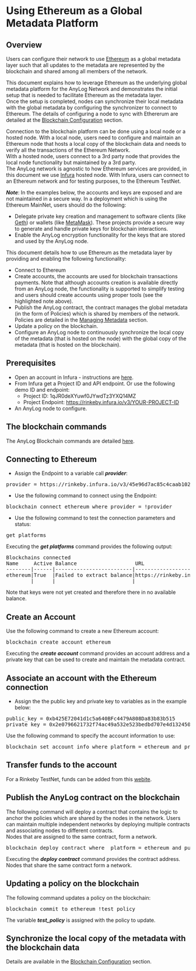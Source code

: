 # Using Ethereum as a Global Metadata Platform

## Overview

Users can configure their network to use [Ethereum](https://en.wikipedia.org/wiki/Ethereum) as a global metadata layer such 
that all updates to the metadata are represented by the blockchain and shared among all members of the network.

This document explains how to leverage Ethereum as the underlying global metadata platform for the AnyLog Network and demonstrates the 
initial setup that is needed to facilitate Ethereum as the metadata layer.   
Once the setup is completed, nodes can synchronize their local metadata with the global metadata by configuring the synchronizer 
to connect to Ethereum. The details of configuring a node to sync with Ethererum are detailed at the
[Blockchain Configuration](https://github.com/AnyLog-co/documentation/blob/master/blockchain%20configuration.md) section.


Connection to the blockchain platform can be done using a local node or a hosted node.
With a local node, users need to configure and maintain an Ethereum node that hosts a local copy of the blockchain 
data and needs to verify all the transactions of the Ethereum Network.  
With a hosted node, users connect to a 3rd party node that provides the local node functionality but maintained by a 3rd party.  
The AnyLog network is agnostic to how Ethereum services are provided, in this document we use [Infura](https://infura.io/) hosted node.
With Infura, users can connect to an Ethereum network and for testing purposes, to the Ethereum TestNet.

***Note***: In the examples below, the accounts and keys are exposed and are not maintained in a secure way. In a deployment which 
is using the Ethereum MainNet, users should do the following:
* Delegate private key creation and management to software clients (like [Geth](https://geth.ethereum.org/)) 
  or wallets (like [MetaMask](https://metamask.io/)). These projects provide a secure way to generate and handle private keys for blockchain interactions.
* Enable the AnyLog encryption functionality for the keys that are stored and used by the AnyLog node.
 
This document details how to use Ethereum as the metadata layer by providing and enabling the following functionality:
* Connect to Ethereum
* Create accounts, the accounts are used for blockchain transactions payments. Note that although accounts creation is available 
  directly from an AnyLog node, the functionality is supported to simplify testing and users should create accounts using proper tools (see the highlighted note above). 
* Publish the AnyLog contract, the contract manages the global metadata (in the form of Policies) which is shared by members of the network.
  Policies are detailed in the [Managing Metadata](https://github.com/AnyLog-co/documentation/blob/master/metadata%20management.md#managing-metadata) section.
* Update a policy on the blockchain.
* Configure an AnyLog node to continuously synchronize the local copy of the metadata (that is hosted on the node) with the global copy of the metadata (that is hosted on the blockchain).

## Prerequisites

* Open an account in Infura - instructions are [here](https://blog.infura.io/getting-started-with-infura-28e41844cc89/).
* From Infura get a Project ID and API endpoint.
  Or use the following demo ID and endpoint:
  * Project ID: 1qJR0deXYuwf0JYwdTz3YXQ14MZ
  * Project Endpoint: https://rinkeby.infura.io/v3/YOUR-PROJECT-ID
* An AnyLog node to configure.

## The blockchain commands
The AnyLog Blockchain commands are detailed [here](https://github.com/AnyLog-co/documentation/blob/master/blockchain%20commands.md#the-blockchain-commands).

## Connecting to Ethereum

* Assign the Endpoint to a variable call ***provider***:
<pre>
provider = https://rinkeby.infura.io/v3/45e96d7ac85c4caab102b84e13e795a1
</pre>

* Use the following command to connect using the Endpoint:
<pre>
blockchain connect ethereum where provider = !provider
</pre>

* Use the following command to test the connection parameters and status:
<pre>
get platforms
</pre>

Executing the ***get platforms*** command provides the following output:
<pre>
Blockchains connected
Name     Active Balance                   URL                                                           Public Key/Contract
--------|------|-------------------------|-------------------------------------------------------------|-------------------|
ethereum|True  |Failed to extract balance|https://rinkeby.infura.io/v3/45e96d7ac85c4caab102b84e13e795a1|                   |
        |      |                         |                                                             |                   |
</pre>
Note that keys were not yet created and therefore there in no available balance.  

## Create an Account 

Use the following command to create a  new Ethereum account:
<pre>
blockchain create account ethereum
</pre>

Executing the ***create account*** command provides an account address and a private key that can be used to create and maintain the metadata contract.

## Associate an account with the Ethereum connection

* Assign the the public key and private key to variables as in the example below:
<pre>
public_key = 0xb425E72041d1c5a640BFc4479A808Da83b83b515
private_key = 0x2e0796621732f74ac49a532e523bedbd707e4d1324506ff63528b553dc101ab0
</pre>

Use the following command to specify the account information to use:

<pre>
blockchain set account info where platform = ethereum and private_key = !private_key and public_key = !public_key
</pre>

## Transfer funds to the account
For a Rinkeby TestNet, funds can be added from this [webite](https://www.rinkeby.io/#faucet). 

## Publish the AnyLog contract on the blockchain

The following command will deploy a contract that contains the logic to anchor the policies which are shared by the nodes in the network.
Users can maintain multiple independent networks by deploying multiple contracts and associating nodes to different contracts.  
Nodes that are assigned to the same contract, form a network.

<pre>
blockchain deploy contract where  platform = ethereum and public_key = !public_key
</pre>

Executing the ***deploy contract*** command provides the contract address.    
Nodes that share the same contract form a network.

## Updating a policy on the blockchain

The following command updates a policy on the blockchain:

<pre>
blockchain commit to ethereum !test_policy
</pre>

The variable ***test_policy*** is assigned with the policy to update.

## Synchronize the local copy of the metadata with the blockchain data

Details are available in the [Blockchain Configuration](https://github.com/AnyLog-co/documentation/blob/master/blockchain.md#blockchain-configuration) section.